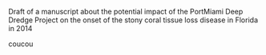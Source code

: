 Draft of a manuscript about the potential impact of the PortMiami Deep Dredge Project on the onset of the stony coral tissue loss disease in Florida in 2014

coucou
